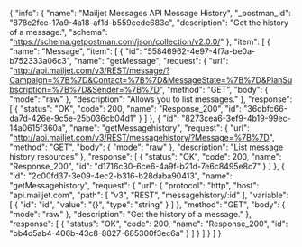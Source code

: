 {
  "info": {
    "name": "Mailjet Messages API Message History",
    "_postman_id": "878c2fce-17a9-4a18-af1d-b559cede683e",
    "description": "Get the history of a message.",
    "schema": "https://schema.getpostman.com/json/collection/v2.0.0/"
  },
  "item": [
    {
      "name": "Message",
      "item": [
        {
          "id": "55846962-4e97-4f7a-be0a-b752333a06c3",
          "name": "getMessage",
          "request": {
            "url": "http://api.mailjet.com/v3/REST/message/?Campaign=%7B%7D&Contact=%7B%7D&MessageState=%7B%7D&PlanSubscription=%7B%7D&Sender=%7B%7D",
            "method": "GET",
            "body": {
              "mode": "raw"
            },
            "description": "Allows you to list messages."
          },
          "response": [
            {
              "status": "OK",
              "code": 200,
              "name": "Response_200",
              "id": "36dbfc66-da7d-426e-9c5e-25b036cb04d1"
            }
          ]
        },
        {
          "id": "8273cea6-3ef9-4b19-99ec-14a0615f360a",
          "name": "getMessagehistory",
          "request": {
            "url": "http://api.mailjet.com/v3/REST/messagehistory/?Message=%7B%7D",
            "method": "GET",
            "body": {
              "mode": "raw"
            },
            "description": "List message history resources"
          },
          "response": [
            {
              "status": "OK",
              "code": 200,
              "name": "Response_200",
              "id": "d1716c30-6ce6-4a9f-b21d-7e6c8495e8c7"
            }
          ]
        },
        {
          "id": "2c00fd37-3e09-4ec2-b316-b28daba90413",
          "name": "getMessagehistory",
          "request": {
            "url": {
              "protocol": "http",
              "host": "api.mailjet.com",
              "path": [
                "v3",
                "REST",
                "messagehistory/:id"
              ],
              "variable": [
                {
                  "id": "id",
                  "value": "{}",
                  "type": "string"
                }
              ]
            },
            "method": "GET",
            "body": {
              "mode": "raw"
            },
            "description": "Get the history of a message."
          },
          "response": [
            {
              "status": "OK",
              "code": 200,
              "name": "Response_200",
              "id": "bb4d5ab4-406b-43c8-8827-685300f3ec6a"
            }
          ]
        }
      ]
    }
  ]
}